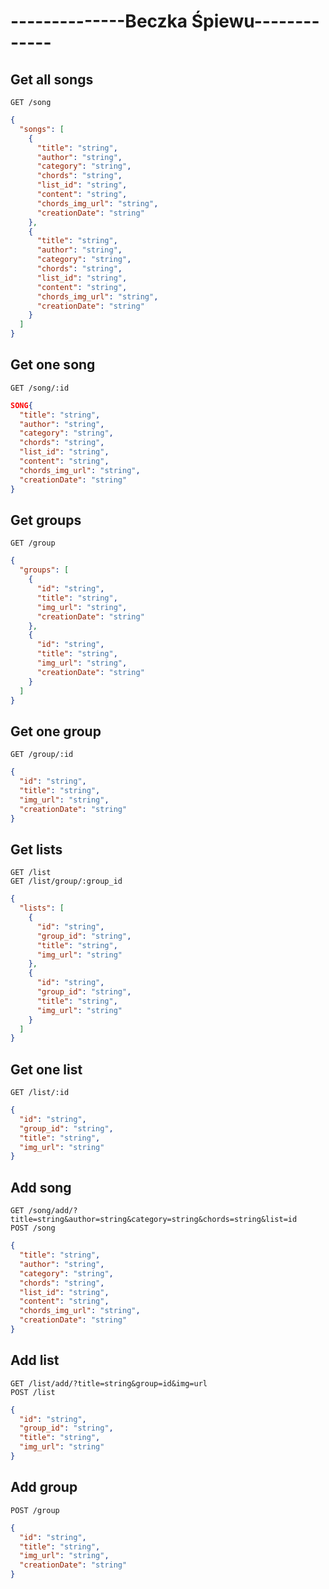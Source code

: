 # --------------Beczka Śpiewu-------------
## Get all songs
```http
GET /song
```
```json
{
  "songs": [
    {
      "title": "string",
      "author": "string",
      "category": "string",
      "chords": "string",
      "list_id": "string",
      "content": "string",
      "chords_img_url": "string",
      "creationDate": "string"
    },
    {
      "title": "string",
      "author": "string",
      "category": "string",
      "chords": "string",
      "list_id": "string",
      "content": "string",
      "chords_img_url": "string",
      "creationDate": "string"
    }
  ]
}
```
## Get one song
```http
GET /song/:id
```
```json
SONG{
  "title": "string",
  "author": "string",
  "category": "string",
  "chords": "string",
  "list_id": "string",
  "content": "string",
  "chords_img_url": "string",
  "creationDate": "string"
}

```
## Get groups
```http
GET /group
```
```json
{
  "groups": [
    {
      "id": "string",
      "title": "string",
      "img_url": "string",
      "creationDate": "string"
    },
    {
      "id": "string",
      "title": "string",
      "img_url": "string",
      "creationDate": "string"
    }
  ]
}
```
## Get one group
```http
GET /group/:id
```
```json
{
  "id": "string",
  "title": "string",
  "img_url": "string",
  "creationDate": "string"
}
```
## Get lists
```http
GET /list
GET /list/group/:group_id
```
```json
{
  "lists": [
    {
      "id": "string",
      "group_id": "string",
      "title": "string",
      "img_url": "string"
    },
    {
      "id": "string",
      "group_id": "string",
      "title": "string",
      "img_url": "string"
    }
  ]
}
```
## Get one list
```http
GET /list/:id
```
```json
{
  "id": "string",
  "group_id": "string",
  "title": "string",
  "img_url": "string"
}
```
## Add song
```http
GET /song/add/?title=string&author=string&category=string&chords=string&list=id
POST /song
```
```json
{
  "title": "string",
  "author": "string",
  "category": "string",
  "chords": "string",
  "list_id": "string",
  "content": "string",
  "chords_img_url": "string",
  "creationDate": "string"
}
```
## Add list
```http
GET /list/add/?title=string&group=id&img=url
POST /list
```
```json
{
  "id": "string",
  "group_id": "string",
  "title": "string",
  "img_url": "string"
}
```
## Add group
```http
POST /group
```
```json
{
  "id": "string",
  "title": "string",
  "img_url": "string",
  "creationDate": "string"
}
```
